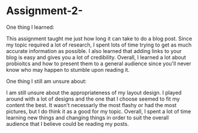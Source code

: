 # Assignment-2-

One thing I learned:

This assignment taught me just how long it can take to do a blog post. Since my topic required a lot of research, I spent lots of time trying to get as much accurate information as possible. I also learned that adding links to your blog is easy and gives you a lot of credibility. Overall, I learned a lot about probioitcs and how to present them to a general audience since you'll never know who may happen to stumble upon reading it. 

 One thing I still am unsure about:
 
 I am still unsure about the appropriateness of my layout design. I played around with a lot of designs and the one that I choose seemed to fit my content the best. It wasn't necessarly the most flashy or had the most pictures, but I do think it as a good for my topic. Overall, I spent a lot of time learning new things and changing things in order to suit the overall audience that I believe could be reading my posts.  
